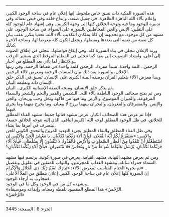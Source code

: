 ------------------------------------------------------------------------

هذه السورة المكية ذات نسق خاص ملحوظ. إنها إعلان عام في ساحة الوجود
الكبير، وإعلام بآلاء الله الباهرة الظاهرة، في جميل صنعه، وإبداع خلقه وفي
فيض نعمائه وفي تدبيره للوجود وما فيه وتوجه الخلائق كلها إلى وجهه
الكريم.. وهي إشهاد عام للوجود كله على الثقلين: الإنس والجن المخاطبين
بالسورة على السواء، في ساحة الوجود، على مشهد من كل موجود، مع تحديهما إن
كانا يملكان التكذيب بآلاء الله، تحديا يتكرر عقب بيان كل نعمة من نعمه
التي يعددها ويفصلها، ويجعل الكون كله معرضا لها، وساحة الآخرة كذلك.  
ورنة الإعلان تتجلى في بناء السورة كله، وفي إيقاع فواصلها.. تتجلى في
إطلاق الصوت إلى أعلى، وامتداد التصويت إلى بعيد كما تتجلى في المطلع
الموقظ الذي يستثير الترقب والانتظار لما يأتي بعد المطلع من أخبار..  
الرحمن.. كلمة واحدة. مبتدأ مفردا.. الرحمن كلمة واحدة في معناها الرحمة،
وفي رنتها الإعلان، والسورة بعد ذلك بيان للمسات الرحمة ومعرض لآلاء
الرحمن.  
ويبدأ معرض الآلاء بتعليم القرآن بوصفه المنة الكبرى على الإنسان. تسبق في
الذكر خلق الإنسان ذاته وتعليمه البيان.  
ثم يذكر خلق الإنسان، ومنحه الصفة الإنسانية الكبرى.. البيان..  
ومن ثم يفتح صحائف الوجود الناطقة بآلاء الله.. الشمس والقمر والنجم والشجر
والسماء المرفوعة. والميزان الموضوع. والأرض وما فيها من فاكهة ونخل وحب
وريحان. والجن والإنس. والمشرقان والمغربان. والبحران بينهما برزخ لا
يبغيان، وما يخرج منهما وما يجري فيهما.  
فإذا تم عرض هذه الصحائف الكبار. عرض مشهد فنائها جميعا. مشهد الفناء
المطلق للخلائق، في ظل الوجود المطلق لوجه الله الكريم الباقي. الذي إليه
تتوجه الخلائق جميعا، ليتصرف في أمرها بما يشاء.  
وفي ظل الفناء المطلق والبقاء المطلق يجيء التهديد المروع والتحدي الكوني
للجن والإنس: «سَنَفْرُغُ لَكُمْ أَيُّهَ الثَّقَلانِ. فَبِأَيِّ آلاءِ رَبِّكُما تُكَذِّبانِ. يا مَعْشَرَ
الْجِنِّ وَالْإِنْسِ إِنِ اسْتَطَعْتُمْ أَنْ تَنْفُذُوا مِنْ أَقْطارِ السَّماواتِ وَالْأَرْضِ فَانْفُذُوا. لا
تَنْفُذُونَ إِلَّا بِسُلْطانٍ. فَبِأَيِّ آلاءِ رَبِّكُما تُكَذِّبانِ، يُرْسَلُ عَلَيْكُما شُواظٌ مِنْ نارٍ وَنُحاسٌ
فَلا تَنْتَصِرانِ. فَبِأَيِّ آلاءِ رَبِّكُما تُكَذِّبانِ؟» ..  
ومن ثم يعرض مشهد النهاية. مشهد القيامة. يعرض في صورة كونية. يرتسم فيها
مشهد السماء حمراء سائلة، ومشهد العذاب للمجرمين، والثواب للمتقين في تطويل
وتفصيل.  
ثم يجيء الختام المناسب لمعرض الآلاء: «تَبارَكَ اسْمُ رَبِّكَ ذِي الْجَلالِ وَالْإِكْرامِ»
..  
إن السورة كلها إعلان عام في ساحة الوجود الكبير. إعلان ينطلق من الملأ
الأعلى، فتتجاوب به أرجاء الوجود.  
ويشهده كل من في الوجود وكل ما في الوجود..  
«الرَّحْمنُ» هذا المطلع المقصود بلفظه ومعناه، وإيقاعه وموسيقاه.  
«الرَّحْمنُ»

------------------------------------------------------------------------

الجزء: 6 ¦ الصفحة: 3445
